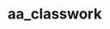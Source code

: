 # aa_classwork









































































































































